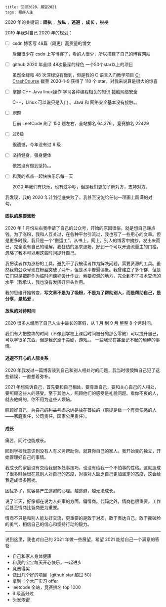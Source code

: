 ```
title: 回顾2020，展望2021
tags: 程序人生 
```



2020 年的关键词：**固执** ，**放纵** ，**逃避** ，**成长** ，~~脱发~~



2019 年我对自己 2020 年的规划：

- [ ] csdn 博客写 48篇（周更）高质量的博文

  后面很少在 csdn 上写博客了，看的人很少，所以搭建了自己的博客网站

- [ ] github 2020 年全绿 48次最深的绿色 一个50个star以上的项目

  虽然全绿和 48 次深绿没有做到，但是我的 C 语言入门教学项目 [C-CrashCourse](https://github.com/hairrrrr/C-CrashCourse) 截至 2020-1-9 获得了 110 个 star，对我来说算是很大的惊喜
  
- [ ] 掌握 C++ Java linux操作 学习各种编程相关的知识 接触网络安全 

  C++，Linux 可以说只是入门 。Java 和 网络安全基本没有接触。。

- [ ] 刷题  

  目前 LeetCode 刷了 150 题左右，全站排名 64,376 。竞赛排名 22429 

- [ ] 过6级

  很遗憾，今年没有过 6 级

- [ ] 坚持健身，强身健体 

  依然没有做到坚持。。

- [ ] 和我的点点一起快快乐乐每一天

  2020 年我们有快乐，也有过争吵，但是我们更加了解对方，支持对方。

我发现，我的 2020 年计划彻底失败了，我甚至没能给任何一项画上圆满的对勾。

#### 固执的想要涨粉

2020 年 1 月份左右我申请了自己的公众号，开始的原因很俗，就是想自己赚点钱。为了涨粉，我和人互关过，在各种平台引流过，我也写了一些用心的文章。但是更多时候，我只是一个“搬运工”。从书上，网上，别人的博客中摘抄，发出来而已，完全没有自己的理解。我狂热的追求涨粉，好到一个可以开通流量主的门槛，忽略了我本可以用这些时间提升自己。

我把读者作为涨粉的工具，避免不了我被读者作为解决问题，索要资源的工具。虽然我的公众号现在粉丝突破了两千，但是水平普遍偏低。我曾建立了多个群，但是它们只是把群作为临时问课程设计作业，索要资源的地方，完全到不了技术交流的水平（我承认，我也没有发挥好带头作用。

我的思维开始转变，**写文章不是为了吸粉，不是为了帮助别人，而是帮助自己，是分享，是热爱** 。

#### 放纵的对待时间

2020 很多人经历了自己人生中最长的寒假，从 1 月 到 9 月 整整 8 个月时间。

我们有大把整块的时间（不像到学校上课后时间被分的那么零散）可以提升自己，可以学很多东西。但是我沉溺于美剧，游戏。。 一些我现在甚至记不起的琐碎的事情。

#### 逃避不开心的人际关系

2020 年我发过一篇博客谈到自己和别人相处时的问题，我当时很懊悔自己犯了这些错误，一直想着弥补。

2021 年想告诉自己，首先要和自己相处，要尊重自己，要和关心自己的人相处，要照顾这些人的感受。至于其他人，照顾他们的感受是礼貌问题。看你不爽的人，就去他妈的，你不用为这些人烦恼。

照顾好自己，~~为自己的利益考虑永远是放在首位的~~（前提是做一个有责任感的人——家庭责任，公司责任，国家公民责任）。

#### 成长 

痛苦，同时也能成长。

回到学校我意识到没有人有义务帮助你，就算你自己的家人。我开始变的独立，开始管理好自己的事情。

我成长的家庭没有交给我很多处事技巧，也没有给我一个不怕事的性格。这就造成了很多时候很在意别人对自己的态度，对事对人缺乏自己更加坚定的态度，这会给我造成很多困扰。

困扰多了，就容易产生逃避的心理。越逃避，越无法成长。

说了半天，好像都在说为人处事的方面，偏情商。代码之外，情商也很重要。工作后甚至情商比智商更为重要。

情商不只是和别人能友好交流，更重要的是敢于对质，敢于表达自己，敢于撕破脸的勇气，相信自己的信心和坚持行动的毅力。

***

说到这里，我也对自己的 2021 年做一些展望，希望 2021 能给自己一个满意的答卷

- 自己和家人身体健康
- 和我的宝宝每天开心快乐，一起进步
- 竞赛得奖
- 做出几个好的项目（github star 超过 50）
- 拿到一个大厂实习 offer 
- leetcode 全站，竞赛排名 top 1000 
- 6 级高分过
- ~~头发浓密~~